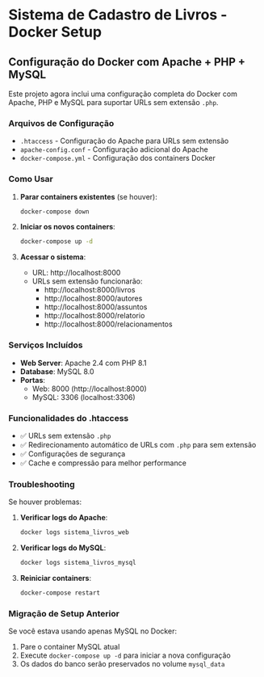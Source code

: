 # Sistema de Cadastro de Livros - Docker Setup

## Configuração do Docker com Apache + PHP + MySQL

Este projeto agora inclui uma configuração completa do Docker com Apache, PHP e MySQL para suportar URLs sem extensão `.php`.

### Arquivos de Configuração

- `.htaccess` - Configuração do Apache para URLs sem extensão
- `apache-config.conf` - Configuração adicional do Apache
- `docker-compose.yml` - Configuração dos containers Docker

### Como Usar

1. **Parar containers existentes** (se houver):
   ```bash
   docker-compose down
   ```

2. **Iniciar os novos containers**:
   ```bash
   docker-compose up -d
   ```

3. **Acessar o sistema**:
   - URL: http://localhost:8000
   - URLs sem extensão funcionarão:
     - http://localhost:8000/livros
     - http://localhost:8000/autores
     - http://localhost:8000/assuntos
     - http://localhost:8000/relatorio
     - http://localhost:8000/relacionamentos

### Serviços Incluídos

- **Web Server**: Apache 2.4 com PHP 8.1
- **Database**: MySQL 8.0
- **Portas**:
  - Web: 8000 (http://localhost:8000)
  - MySQL: 3306 (localhost:3306)

### Funcionalidades do .htaccess

- ✅ URLs sem extensão `.php`
- ✅ Redirecionamento automático de URLs com `.php` para sem extensão
- ✅ Configurações de segurança
- ✅ Cache e compressão para melhor performance

### Troubleshooting

Se houver problemas:

1. **Verificar logs do Apache**:
   ```bash
   docker logs sistema_livros_web
   ```

2. **Verificar logs do MySQL**:
   ```bash
   docker logs sistema_livros_mysql
   ```

3. **Reiniciar containers**:
   ```bash
   docker-compose restart
   ```

### Migração de Setup Anterior

Se você estava usando apenas MySQL no Docker:

1. Pare o container MySQL atual
2. Execute `docker-compose up -d` para iniciar a nova configuração
3. Os dados do banco serão preservados no volume `mysql_data`
